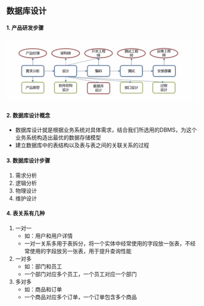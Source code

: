 ## 数据库设计

#### 1. 产品研发步骤

![](./images/产品研发步骤.jpg)

#### 2. 数据库设计概念

- 数据库设计就是根据业务系统对具体需求，结合我们所选用的DBMS，为这个业务系统构造出最优的数据存储模型
- 建立数据库中的表结构以及表与表之间的关联关系的过程

#### 3. 数据库设计步骤

1. 需求分析
2. 逻辑分析
3. 物理设计
4. 维护设计



#### 4. 表关系有几种

1. 一对一
   - 如：用户和用户详情
   - 一对一关系多用于表拆分，将一个实体中经常使用的字段放一张表，不经常使用的字段放另一张表，用于提升查询性能
2. 一对多
   - 如：部门和员工
   - 一个部门对应多个员工，一个员工对应一个部门
3. 多对多
   - 如：商品和订单
   - 一个商品对应多个订单，一个订单包含多个商品